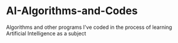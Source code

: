 # AI-Algorithms-and-Codes

Algorithms and other programs I've coded in the process of learning Artificial Intelligence as a subject
